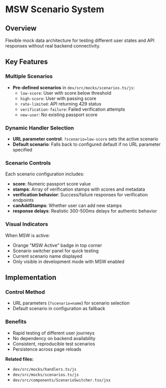 # MSW Scenario System

## Overview
Flexible mock data architecture for testing different user states and API responses without real backend connectivity.

## Key Features

### Multiple Scenarios
- **Pre-defined scenarios** in `dev/src/mocks/scenarios.ts/js`:
  - `low-score`: User with score below threshold
  - `high-score`: User with passing score
  - `rate-limited`: API returning 429 status
  - `verification-failure`: Failed verification attempts
  - `new-user`: No existing passport score

### Dynamic Handler Selection
- **URL parameter control**: `?scenario=low-score` sets the active scenario
- **Default scenario**: Falls back to configured default if no URL parameter specified

### Scenario Controls
Each scenario configuration includes:
- **score**: Numeric passport score value
- **stamps**: Array of verification stamps with scores and metadata
- **verification behavior**: Success/failure responses for verification endpoints
- **canAddStamps**: Whether user can add new stamps
- **response delays**: Realistic 300-500ms delays for authentic behavior

### Visual Indicators
When MSW is active:
- Orange "MSW Active" badge in top corner
- Scenario switcher panel for quick testing
- Current scenario name displayed
- Only visible in development mode with MSW enabled

## Implementation

### Control Method
- URL parameters (`?scenario=name`) for scenario selection
- Default scenario in configuration as fallback

### Benefits
- Rapid testing of different user journeys
- No dependency on backend availability
- Consistent, reproducible test scenarios
- Persistence across page reloads

**Related files:**
- `dev/src/mocks/handlers.ts/js`
- `dev/src/mocks/scenarios.ts/js`
- `dev/src/components/ScenarioSwitcher.tsx/jsx`